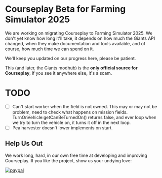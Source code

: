 # Courseplay Beta for Farming Simulator 2025

We are working on migrating Courseplay to Farming Simulator 2025. 
We don't yet know how long it'll take, it depends on how much the Giants API changed, 
when they make documentation and tools available, and of course, how much time we can spend on it.

We'll keep you updated on our progress here, please be patient. 

This (and later, the Giants modhub) is the **only official source for Courseplay**,
if you see it anywhere else, it's a scam.

# TODO

- [ ] Can't start worker when the field is not owned. This may or may not be problem, need to check what happens on mission fields. TurnOnVehicle:getCanBeTurnedOn() returns false, and ever loop when we try to turn the vehicle on, it turns it off in the next loop. 
- [ ] Pea harvester doesn't lower implements on start.

## Help Us Out

We work long, hard, in our own free time at developing and improving Courseplay. If you like the project, show us your undying love:

[![paypal](https://www.paypalobjects.com/en_US/i/btn/btn_donateCC_LG.gif)](https://www.paypal.com/cgi-bin/webscr?cmd=_donations&business=7PDM2P6HQ5D56&item_name=Promote+the+development+of+Courseplay&currency_code=EUR&source=url)